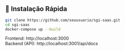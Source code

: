 ## 🔧 Instalação Rápida

```bash
git clone https://github.com/seuusuario/sgi-saas.git
cd sgi-saas
docker-compose up --build
```

Frontend: http://localhost:3000  
Backend (API): http://localhost:3001/api/docs